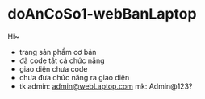 # doAnCoSo1-webBanLaptop
Hi~
- trang sản phẩm cơ bản </br>
- đã code tất cả chức năng </br>
- giao diện chưa code </br>
- chưa đưa chức năng ra giao diện </br>
- tk admin: admin@webLaptop.com mk: Admin@123? 
